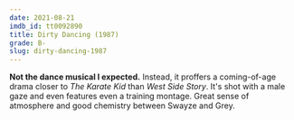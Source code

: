 ```yaml
---
date: 2021-08-21
imdb_id: tt0092890
title: Dirty Dancing (1987)
grade: B-
slug: dirty-dancing-1987
---
```


**Not the dance musical I expected.** Instead, it proffers a coming-of-age drama closer to <span data-imdb-id="tt0087538">_The Karate Kid_</span> than <span data-imdb-id="tt0055614">_West Side Story_</span>. It's shot with a male gaze and even features even a training montage. Great sense of atmosphere and good chemistry between Swayze and Grey.